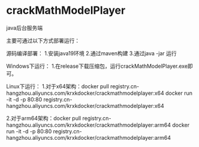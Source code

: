# crackMathModelPlayer
java后台服务端

主要可通过以下方式部署运行：

源码编译部署：
1.安装java19环境
2.通过maven构建
3.通过java -jar 运行

Windows下运行：
1.在release下载压缩包，运行crackMathModelPlayer.exe即可。

Linux下运行：
1.对于x64架构：docker pull registry.cn-hangzhou.aliyuncs.com/krxkdocker/crackmathmodelplayer:x64
docker run -it -d -p 80:80 registry.cn-hangzhou.aliyuncs.com/krxkdocker/crackmathmodelplayer:x64

2.对于arm64架构：docker pull registry.cn-hangzhou.aliyuncs.com/krxkdocker/crackmathmodelplayer:arm64
docker run -it -d -p 80:80 registry.cn-hangzhou.aliyuncs.com/krxkdocker/crackmathmodelplayer:arm64


